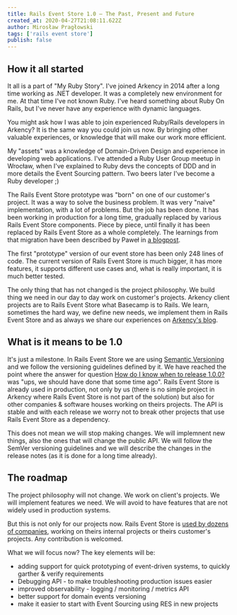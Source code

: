 ```yaml
---
title: Rails Event Store 1.0 — The Past, Present and Future
created_at: 2020-04-27T21:08:11.622Z
author: Mirosław Pragłowski
tags: ['rails event store']
publish: false
---
```


## How it all started

It all is a part of "My Ruby Story". I've joined Arkency in 2014 after a long time working as .NET developer.
It was a completely new environment for me. At that time I've not known Ruby. I've heard something about Ruby On Rails,
but I've never have any experience with dynamic languages.

You might ask how I was able to join experienced Ruby/Rails developers in Arkency?
It is the same way you could join us now. By bringing other valuable experiences,
or knowledge that will make our work more efficient.

My "assets" was a knowledge of Domain-Driven Design and experience in developing web applications.
I've attended a Ruby User Group meetup in Wrocław, when I've explained to Ruby devs the concepts
of DDD and in more details the Event Sourcing pattern. Two beers later I've become a Ruby developer ;)


The Rails Event Store prototype was "born" on one of our customer's project. It was a way to solve the
business problem. It was very "naive" implementation, with a lot of problems. But the job has been done.
It has been working in production for a long time, gradually replaced by various Rails Event Store components. Piece by piece, until finally it has been replaced by Rails Event Store as a whole completely. The learnings from that migration have been
described by Paweł in [a blogpost](https://blog.arkency.com/how-to-migrate-large-database-tables-without-a-headache/).


The first "prototype" version of our event store has been only 248 lines of code.
The current version of Rails Event Store is much bigger, it has more features, it supports different
use cases and, what is really important, it is much better tested.


The only thing that has not changed is the project philosophy. We build thing we need in our day to day work
on customer's projects. Arkency client projects are to Rails Event Store what Basecamp is to Rails.
We learn, sometimes the hard way, we define new needs, we implement them in Rails Event Store and
as always we share our experiences on [Arkency's blog](https://blog.arkency.com/tags/rails-event-store/).


## What is it means to be 1.0

It's just a milestone. In Rails Event Store we are using [Semantic Versioning](https://semver.org/spec/v2.0.0.html) and
we follow the versioning guidelines defined by it. We have reached the point where the answer for question
[How do I know when to release 1.0.0?](https://semver.org/spec/v2.0.0.html#how-do-i-know-when-to-release-100)
was "ups, we should have done that some time ago". Rails Event Store is already used in production, not only by us
(there is no simple project in Arkency where Rails Event Store is not part of the solution) but also for other
companies & software houses working on theirs projects. The API is stable and with each release we worry not to
break other projects that use Rails Event Store as a dependency.


This does not mean we will stop making changes. We will implemnent new things, also the ones
that will change the public API. We will follow the SemVer versioning guidelines and we will
describe the changes in the release notes (as it is done for a long time already).


## The roadmap

The project philosophy will not change. We work on client's projects. We will implement features we need.
We will avoid to have features that are not widely used in production systems.

But this is not only for our projects now. Rails Event Store is [used by dozens of companies](https://railseventstore.org/),
working on theirs internal projects or theirs customer's projects. Any contribution is welcomed.


What we will focus now? The key elements will be:

* adding support for quick prototyping of event-driven systems, to quickly garther & verify requirements
* Debugging API - to make troubleshooting production issues easier
* improved observability - logging / monitoring / metrics API
* better support for domain events versioning
* make it easier to start with Event Sourcing using RES in new projects
